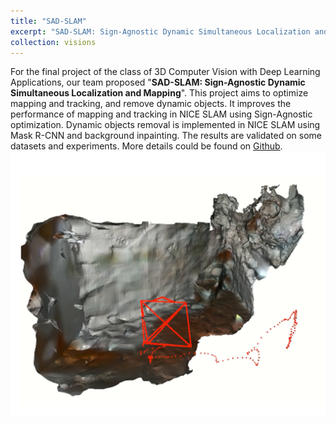 ```yaml
---
title: "SAD-SLAM"
excerpt: "SAD-SLAM: Sign-Agnostic Dynamic Simultaneous Localization and Mapping<br/><img src='/images/niceslam_maps_basement.png'>"
collection: visions
---
```

For the final project of the class of 3D Computer Vision with Deep Learning Applications, our team proposed "<b>SAD-SLAM: Sign-Agnostic Dynamic Simultaneous Localization and Mapping</b>". This project aims to optimize mapping and tracking, and remove dynamic objects. It improves the performance of mapping and tracking in NICE SLAM using Sign-Agnostic optimization. Dynamic objects removal is implemented in NICE SLAM using Mask R-CNN and background inpainting. The results are validated on some datasets and experiments. More details could be found on [Github](https://github.com/MartyJan/SAD-SLAM). 
<br/><img src='/images/niceslam_maps_basement.png'>